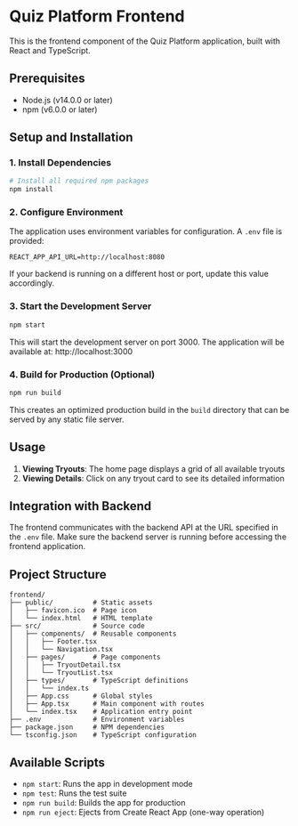 # Quiz Platform Frontend

This is the frontend component of the Quiz Platform application, built with React and TypeScript.

## Prerequisites

- Node.js (v14.0.0 or later)
- npm (v6.0.0 or later)

## Setup and Installation

### 1. Install Dependencies

```bash
# Install all required npm packages
npm install
```

### 2. Configure Environment

The application uses environment variables for configuration. A `.env` file is provided:

```
REACT_APP_API_URL=http://localhost:8080
```

If your backend is running on a different host or port, update this value accordingly.

### 3. Start the Development Server

```bash
npm start
```

This will start the development server on port 3000. The application will be available at:
http://localhost:3000

### 4. Build for Production (Optional)

```bash
npm run build
```

This creates an optimized production build in the `build` directory that can be served by any static file server.

## Usage

1. **Viewing Tryouts**: The home page displays a grid of all available tryouts
2. **Viewing Details**: Click on any tryout card to see its detailed information

## Integration with Backend

The frontend communicates with the backend API at the URL specified in the `.env` file. Make sure the backend server is running before accessing the frontend application.

## Project Structure

```
frontend/
├── public/          # Static assets
│   ├── favicon.ico  # Page icon
│   └── index.html   # HTML template
├── src/             # Source code
│   ├── components/  # Reusable components
│   │   ├── Footer.tsx
│   │   └── Navigation.tsx
│   ├── pages/       # Page components
│   │   ├── TryoutDetail.tsx
│   │   └── TryoutList.tsx
│   ├── types/       # TypeScript definitions
│   │   └── index.ts
│   ├── App.css      # Global styles
│   ├── App.tsx      # Main component with routes
│   └── index.tsx    # Application entry point
├── .env             # Environment variables
├── package.json     # NPM dependencies
└── tsconfig.json    # TypeScript configuration
```

## Available Scripts

- `npm start`: Runs the app in development mode
- `npm test`: Runs the test suite
- `npm run build`: Builds the app for production
- `npm run eject`: Ejects from Create React App (one-way operation)